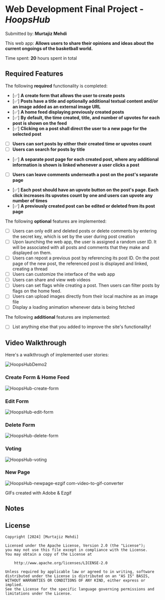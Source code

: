 # Web Development Final Project - *HoopsHub*

Submitted by: **Murtajiz Mehdi**

This web app: **Allows users to share their opinions and ideas about the current ongoings of the basketball world.**

Time spent: **20** hours spent in total

## Required Features

The following **required** functionality is completed:

- [✅] **A create form that allows the user to create posts**
- [✅] **Posts have a title and optionally additional textual content and/or an image added as an external image URL**
- [✅] **A home feed displaying previously created posts**
- [✅] **By default, the time created, title, and number of upvotes for each post is shown on the feed**
- [✅] **Clicking on a post shall direct the user to a new page for the selected post**
- [ ] **Users can sort posts by either their created time or upvotes count**
- [ ] **Users can search for posts by title**
- [✅] **A separate post page for each created post, where any additional information is shown is linked whenever a user clicks a post**
- [ ] **Users can leave comments underneath a post on the post's separate page**
- [✅] **Each post should have an upvote button on the post's page. Each click increases its upvotes count by one and users can upvote any number of times**
- [✅] **A previously created post can be edited or deleted from its post page**

The following **optional** features are implemented:

- [ ] Users can only edit and deleted posts or delete comments by entering the secret key, which is set by the user during post creation
- [ ] Upon launching the web app, the user is assigned a random user ID. It will be associated with all posts and comments that they make and displayed on them.
- [ ] Users can repost a previous post by referencing its post ID. On the post page of the new post, the referenced post is displayed and linked, creating a thread
- [ ] Users can customize the interface of the web app
- [ ] Users can share and view web videos
- [ ] Users can set flags while creating a post. Then users can filter posts by flags on the home feed.
- [ ] Users can upload images directly from their local machine as an image file
- [ ] Display a loading animation whenever data is being fetched

The following **additional** features are implemented:

* [ ] List anything else that you added to improve the site's functionality!

## Video Walkthrough

Here's a walkthrough of implemented user stories:

![HoopsHubDemo2](https://github.com/MurtajizMehdi/HoopsHub/assets/90480945/a7f92178-8ef7-4e0a-ba9e-bdb0fc61cbf5)

### Create Form & Home Feed
![HoopsHub-create-form](https://github.com/MurtajizMehdi/HoopsHub/assets/90480945/fd245cb9-7a04-4cae-8c05-e0983e626a3c)

### Edit Form
![HoopsHub-edit-form](https://github.com/MurtajizMehdi/HoopsHub/assets/90480945/3f234a5c-7c0a-4332-8fe7-427182ce157f)


### Delete Form
![HoopsHub-delete-form](https://github.com/MurtajizMehdi/HoopsHub/assets/90480945/f18535d5-501f-4b12-9d3e-d1c84002d78f)


### Voting
![HoopsHub-voting](https://github.com/MurtajizMehdi/HoopsHub/assets/90480945/0d31efeb-e434-4edf-8d1c-5aa8856f1ad6)


### New Page
![HoopsHub-newpage-ezgif com-video-to-gif-converter](https://github.com/MurtajizMehdi/HoopsHub/assets/90480945/4c60642f-c8d2-4d57-a706-64143d7a8a6d)


<!-- Replace this with whatever GIF tool you used! -->
GIFs created with Adobe & Ezgif 
<!-- Recommended tools:
[Kap](https://getkap.co/) for macOS
[ScreenToGif](https://www.screentogif.com/) for Windows
[peek](https://github.com/phw/peek) for Linux. -->

## Notes


## License

    Copyright [2024] [Murtajiz Mehdi]

    Licensed under the Apache License, Version 2.0 (the "License");
    you may not use this file except in compliance with the License.
    You may obtain a copy of the License at

        http://www.apache.org/licenses/LICENSE-2.0

    Unless required by applicable law or agreed to in writing, software
    distributed under the License is distributed on an "AS IS" BASIS,
    WITHOUT WARRANTIES OR CONDITIONS OF ANY KIND, either express or implied.
    See the License for the specific language governing permissions and
    limitations under the License.
